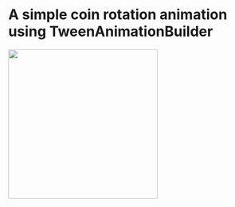 # A simple coin rotation animation using TweenAnimationBuilder



<img src="https://user-images.githubusercontent.com/43848931/213877135-d9071a36-db51-498d-a6a0-8edbfff3e5b2.gif" width="300"/>
  
